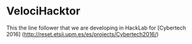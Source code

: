 # VelociHacktor

This the line follower that we are developing in HackLab for [Cybertech 2016] (http://reset.etsii.upm.es/es/projects/Cybertech2016/)
